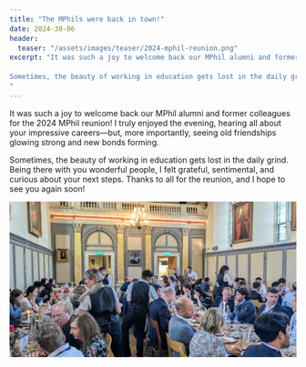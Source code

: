 ```yaml
---
title: "The MPhils were back in town!"
date: 2024-30-06
header:
  teaser: "/assets/images/teaser/2024-mphil-reunion.png"
excerpt: "It was such a joy to welcome back our MPhil alumni and former colleagues for the 2024 MPhil reunion! I truly enjoyed the evening, hearing all about your impressive careers—but, more importantly, seeing old friendships glowing strong and new bonds forming.

Sometimes, the beauty of working in education gets lost in the daily grind. Being there with you wonderful people, I felt grateful, sentimental, and curious about your next steps. Thanks to all for the reunion, and I hope to see you again soon!
"
---
```

It was such a joy to welcome back our MPhil alumni and former colleagues for the 2024 MPhil reunion! I truly enjoyed the evening, hearing all about your impressive careers—but, more importantly, seeing old friendships glowing strong and new bonds forming.

Sometimes, the beauty of working in education gets lost in the daily grind. Being there with you wonderful people, I felt grateful, sentimental, and curious about your next steps. Thanks to all for the reunion, and I hope to see you again soon!

<img src="/assets/images/2024-mphil-reunion.jpg" />
